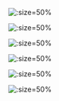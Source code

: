 ![](https://gitcode.net/GaloisField/WORKFLOWS4COMPANY/-/raw/master/resources/pic/common/保鲜手册1.jpeg ':size=50%')

![](https://gitcode.net/GaloisField/WORKFLOWS4COMPANY/-/raw/master/resources/pic/common/保鲜手册2.jpeg ':size=50%')

![](https://gitcode.net/GaloisField/WORKFLOWS4COMPANY/-/raw/master/resources/pic/common/保鲜手册3.jpeg ':size=50%')

![](https://gitcode.net/GaloisField/WORKFLOWS4COMPANY/-/raw/master/resources/pic/common/保鲜手册4.jpeg ':size=50%')

![](https://gitcode.net/GaloisField/WORKFLOWS4COMPANY/-/raw/master/resources/pic/common/保鲜手册5.jpeg ':size=50%')

![](https://gitcode.net/GaloisField/WORKFLOWS4COMPANY/-/raw/master/resources/pic/common/保鲜手册6.jpeg ':size=50%')
